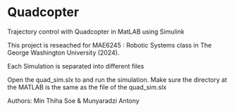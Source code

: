 # Quadcopter
Trajectory control with Quadcopter in MatLAB using Simulink

This project is reseached for MAE6245 : Robotic Systems class in The George Washington University (2024).

Each Simulation is separated into different files

Open the quad_sim.slx to and run the simulation.
Make sure the directory at the MATLAB is the same as the file of the quad_sim.slx

Authors: Min Thiha Soe & Munyaradzi Antony
